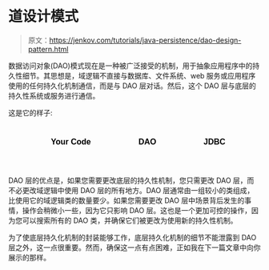 # 道设计模式

> 原文：<https://jenkov.com/tutorials/java-persistence/dao-design-pattern.html>

数据访问对象(DAO)模式现在是一种被广泛接受的机制，用于抽象应用程序中的持久性细节。其思想是，域逻辑不直接与数据库、文件系统、web 服务或应用程序使用的任何持久化机制通信，而是与 DAO 层对话。然后，这个 DAO 层与底层的持久性系统或服务进行通信。

这是它的样子:

<svg width="520" height="90"><svg x="55" y="0"><text x="30" y="40" style="stroke: none; fill: #000000; font-family: Arial; font-size: 16px; font-weight:bold;">Your Code</text></svg> <svg x="230" y="0"><text x="30" y="40" style="stroke: none; fill: #000000; font-family: Arial; font-size: 16px; font-weight:bold;">DAO</text></svg> <svg x="360" y="0"><text x="30" y="40" style="stroke: none; fill: #000000; font-family: Arial; font-size: 16px; font-weight:bold;">JDBC</text></svg></svg>

DAO 层的优点是，如果您需要更改底层的持久性机制，您只需更改 DAO 层，而不必更改域逻辑中使用 DAO 层的所有地方。DAO 层通常由一组较小的类组成，比使用它的域逻辑类的数量要少。如果您需要更改 DAO 层中场景背后发生的事情，操作会稍微小一些，因为它只影响 DAO 层。这也是一个更加可控的操作，因为您可以搜索所有的 DAO 类，并确保它们被更改为使用新的持久性机制。

为了使底层持久化机制的封装能够工作，底层持久化机制的细节不能泄露到 DAO 层之外，这一点很重要。然而，确保这一点有点困难，正如我在下一篇文章中向你展示的那样。